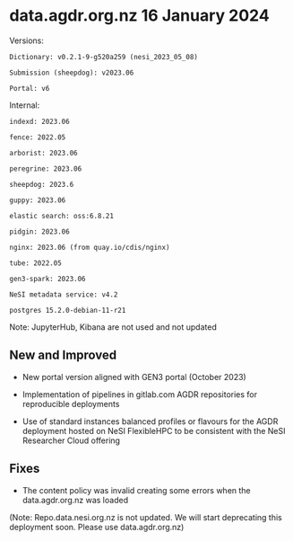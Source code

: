 # data.agdr.org.nz 16 January 2024

Versions:

`Dictionary: v0.2.1-9-g520a259 (nesi_2023_05_08)`

`Submission (sheepdog): v2023.06`

`Portal: v6`

Internal: 

`indexd: 2023.06`

`fence: 2022.05`

`arborist: 2023.06`

`peregrine: 2023.06`

`sheepdog: 2023.6`

`guppy: 2023.06`

`elastic search: oss:6.8.21`

`pidgin: 2023.06`

`nginx: 2023.06 (from quay.io/cdis/nginx)`

`tube: 2022.05`

`gen3-spark: 2023.06`

`NeSI metadata service: v4.2`

`postgres 15.2.0-debian-11-r21`

Note: JupyterHub, Kibana are not used and not updated

## New and Improved

- New portal version aligned with GEN3 portal (October 2023)

- Implementation of pipelines in gitlab.com AGDR repositories for reproducible deployments

- Use of standard instances balanced profiles or flavours for the AGDR deployment hosted on NeSI FlexibleHPC to be consistent with the NeSI Researcher Cloud offering
 
## Fixes

- The content policy was invalid creating some errors when the data.agdr.org.nz was loaded
 
(Note: Repo.data.nesi.org.nz is not updated. We will start deprecating this deployment soon. Please use data.agdr.org.nz)

